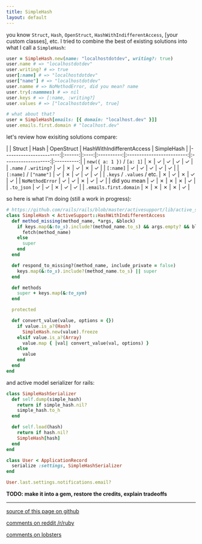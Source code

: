 ```yaml
---
title: SimpleHash
layout: default
---
```


<style>
tr th:first-child {
  width: 150px;
}
tr th:nth-child(4),
tr th:nth-child(5),
tr th:last-child {
  width: 100px;
}

@media (max-width: 800px) {
  table {
    display: block;
    overflow: auto;
    width: 100%;
  }
}
</style>

you know `Struct`, `Hash`, `OpenStruct`, `HashWithIndifferentAccess`, [your custom classes], etc. I tried to combine the best of existing solutions into what I call a `SimpleHash`:

```ruby
user = SimpleHash.new(name: "localhostdotdev", writing?: true)
user.name # => "localhostdotdev"
user.writing? # => true
user[:name] # => "localhostdotdev"
user["name"] # => "localhostdotdev"
user.namme # => NoMethodError, did you mean? name
user.try(:nammmes) # => nil
user.keys # => [:name, :writing?]
user.values # => ["localhostdotdev", true]

# what about that?
user = SimpleHash[emails: [{ domain: "localhost.dev" }]]
user.emails.first.domain # "localhost.dev"
```

let's review how exisiting solutions compare:

| | Struct | Hash | OpenStruct | HashWithIndifferentAccess | SimpleHash |
|-----------------------:|:------:|:----:|:----------:|:-------------------------:|:-------------------:|:----------:|
| `new({ a: 1 })` / `[a: 1]` | ✗ | ✓ | ✓ | ✓ | ✓ |
| `.name` / `.writing?` | ✓ | ✗ | ✓ | ✗ | ✓ |
| `[:name]` | ✓ | ✓ | ✓ | ✓ | ✓ |
| `[:name]` / `["name"]` | ✓ | ✗ | ✓ | ✓ | ✓ |
| `.keys` / `.values` / etc. | ✗ | ✓ | ✗ | ✓ | ✓ |
| `NoMethodError` | ✓ | ✓ | ✗ | ✓ | ✓ |
| did you mean | ✓ | ✗ | ✗ | ✗ | ✓ |
| `.to_json` | ✓ | ✓ | ✗ | ✓ | ✓ |
| `.emails.first.domain` | ✗ | ✗ | ✗ | ✗ | ✓ |

so here is what I'm doing (still a work in progress):

```ruby
# https://github.com/rails/rails/blob/master/activesupport/lib/active_support/hash_with_indifferent_access.rb
class SimpleHash < ActiveSupport::HashWithIndifferentAccess
  def method_missing(method_name, *args, &block)
    if keys.map(&:to_s).include?(method_name.to_s) && args.empty? && block.nil?
      fetch(method_name)
    else
      super
    end
  end

  def respond_to_missing?(method_name, include_private = false)
    keys.map(&:to_s).include?(method_name.to_s) || super
  end

  def methods
    super + keys.map(&:to_sym)
  end

  protected

  def convert_value(value, options = {})
    if value.is_a?(Hash)
      SimpleHash.new(value).freeze
    elsif value.is_a?(Array)
      value.map { |val| convert_value(val, options) }
    else
      value
    end
  end
end
```

and active model serializer for rails:

```ruby
class SimpleHashSerializer
  def self.dump(simple_hash)
    return if simple_hash.nil?
    simple_hash.to_h
  end

  def self.load(hash)
    return if hash.nil?
    SimpleHash[hash]
  end
end

class User < ApplicationRecord
  serialize :settings, SimpleHashSerializer
end

User.last.settings.notifications.email?
```

**TODO: make it into a gem, restore the credits, explain tradeoffs**

-------

[source of this page on github](https://github.com/localhostdotdev/localhostdotdev.github.io/blob/master/simple_hash.md)

[comments on reddit /r/ruby](https://www.reddit.com/r/ruby/comments/bf5iq9/simplehash/)

[comments on lobsters](https://lobste.rs/s/rkxpjb/simplehash)
